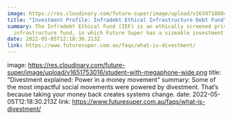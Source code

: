```yaml
---
image: https://res.cloudinary.com/future-super/image/upload/v1639718804/solar-farm.png
title: "Investment Profile: Infradebt Ethical Infrastructure Debt Fund"
summary: The Infradebt Ethical Fund (IEF) is an ethically screened private debt
  infrastructure fund, in which Future Super has a sizeable investment.
date: 2022-05-05T12:18:30.213Z
link: https://www.futuresuper.com.au/faqs/what-is-divestment/
---
```


image: https://res.cloudinary.com/future-super/image/upload/v1651753016/student-with-megaphone-wide.png
title: "Divestment explained: Power in a money movement"
summary: Some of the most impactful social movements were powered by divestment.
That’s because taking your money back creates systems change.
date: 2022-05-05T12:18:30.213Z
link: https://www.futuresuper.com.au/faqs/what-is-divestment/

